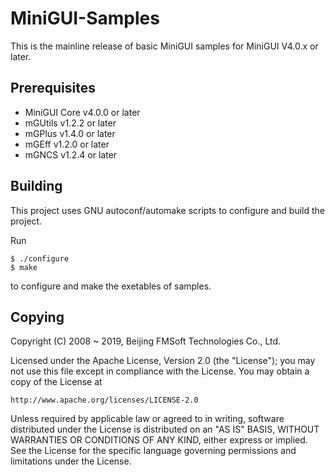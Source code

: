 # MiniGUI-Samples

This is the mainline release of basic MiniGUI samples for MiniGUI V4.0.x or later.

## Prerequisites

  * MiniGUI Core v4.0.0 or later
  * mGUtils v1.2.2 or later
  * mGPlus v1.4.0 or later
  * mGEff v1.2.0 or later
  * mGNCS v1.2.4 or later

## Building

This project uses GNU autoconf/automake scripts to configure and build the project.

Run

    $ ./configure
    $ make

to configure and make the exetables of samples.

## Copying

Copyright (C) 2008 ~ 2019, Beijing FMSoft Technologies Co., Ltd.

Licensed under the Apache License, Version 2.0 (the "License");
you may not use this file except in compliance with the License.
You may obtain a copy of the License at

    http://www.apache.org/licenses/LICENSE-2.0

Unless required by applicable law or agreed to in writing, software
distributed under the License is distributed on an "AS IS" BASIS,
WITHOUT WARRANTIES OR CONDITIONS OF ANY KIND, either express or implied.
See the License for the specific language governing permissions and
limitations under the License.
